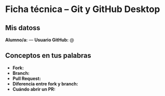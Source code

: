 # Ficha técnica – Git y GitHub Desktop

## Mis datoss
**Alumno/a:** <tu nombre> — **Usuario GitHub:** @<tu-usuario>

## Conceptos en tus palabras
- **Fork:** 
- **Branch:** 
- **Pull Request:** 
- **Diferencia entre fork y branch:** 
- **Cuándo abrir un PR:** 